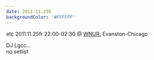 ```yaml
---
date: 2011.11.25b
backgroundColor: '#FFFFFF'
---
```


etc 2011.11.25fr 22:00-02:30 @ [WNUR](http://www.wnur.org/), Evanston-Chicago  

DJ Lgcc...  
no setlist